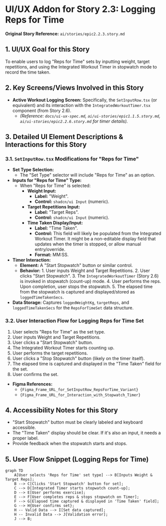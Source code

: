 # UI/UX Addon for Story 2.3: Logging Reps for Time

**Original Story Reference:** `ai/stories/epic2.2.3.story.md`

## 1. UI/UX Goal for this Story

To enable users to log "Reps for Time" sets by inputting weight, target repetitions, and using the Integrated Workout Timer in stopwatch mode to record the time taken.

## 2. Key Screens/Views Involved in this Story

- **Active Workout Logging Screen:** Specifically, the `SetInputRow.tsx` (or equivalent) and its interaction with the `IntegratedWorkoutTimer.tsx` component (from Story 2.6).
  - *(Reference: `docs/ui-ux-spec.md`, `ai/ui-stories/epic1.1.5.story.md`, `ai/ui-stories/epic2.2.6.story.md` for timer details).*

## 3. Detailed UI Element Descriptions & Interactions for this Story

### 3.1. `SetInputRow.tsx` Modifications for "Reps for Time"

- **Set Type Selection:**
  - The "Set Type" selector will include "Reps for Time" as an option.
- **Inputs for "Reps for Time" Type:**
  - When "Reps for Time" is selected:
    - **Weight Input:**
      - **Label:** "Weight".
      - **Control:** `shadcn/ui Input` (numeric).
    - **Target Repetitions Input:**
      - **Label:** "Target Reps".
      - **Control:** `shadcn/ui Input` (numeric).
    - **Time Taken Display/Input:**
      - **Label:** "Time Taken".
      - **Control:** This field will likely be populated from the Integrated Workout Timer. It might be a non-editable display field that updates when the timer is stopped, or allow manual entry/override.
      - **Format:** MM:SS.
- **Timer Interaction:**
  - **Element:** A "Start Stopwatch" button or similar control.
  - **Behavior:**
        1. User inputs Weight and Target Repetitions.
        2. User clicks "Start Stopwatch".
        3. The `IntegratedWorkoutTimer` (Story 2.6) is invoked in stopwatch (count-up) mode.
        4. User performs the reps. Upon completion, user stops the stopwatch.
        5. The elapsed time from the stopwatch is captured and displayed/stored as `loggedTimeTakenSecs`.
- **Data Storage:** Captures `loggedWeightKg`, `targetReps`, and `loggedTimeTakenSecs` for the `RepsForTimeSet` data structure.

### 3.2. User Interaction Flow for Logging Reps for Time Set

1. User selects "Reps for Time" as the set type.
2. User inputs Weight and Target Repetitions.
3. User clicks a "Start Stopwatch" button.
4. The Integrated Workout Timer starts counting up.
5. User performs the target repetitions.
6. User clicks a "Stop Stopwatch" button (likely on the timer itself).
7. The elapsed time is captured and displayed in the "Time Taken" field for the set.
8. User confirms the set.

- **Figma References:**
  - `{Figma_Frame_URL_for_SetInputRow_RepsForTime_Variant}`
  - `{Figma_Frame_URL_for_Interaction_with_Stopwatch_Timer}`

## 4. Accessibility Notes for this Story

- "Start Stopwatch" button must be clearly labeled and keyboard accessible.
- The "Time Taken" display should be clear. If it's also an input, it needs a proper label.
- Provide feedback when the stopwatch starts and stops.

## 5. User Flow Snippet (Logging Reps for Time)

```mermaid
graph TD
    A[User selects 'Reps for Time' set type] --> B[Inputs Weight & Target Reps];
    B --> C[Clicks 'Start Stopwatch' button for set];
    C --> D[Integrated Timer starts stopwatch count-up];
    D --> E[User performs exercise];
    E --> F[User completes reps & stops stopwatch on Timer];
    F --> G[Elapsed time captured & displayed in 'Time Taken' field];
    G --> H{User confirms set};
    H -- Valid Data --> I[Set data captured];
    H -- Invalid Data --> J[Validation error];
    J --> B;
```
